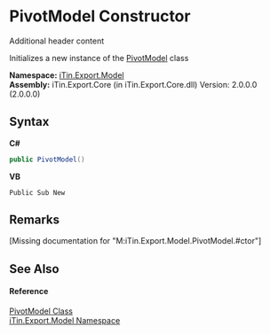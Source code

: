 # PivotModel Constructor 
Additional header content 

Initializes a new instance of the <a href="T_iTin_Export_Model_PivotModel">PivotModel</a> class

**Namespace:**&nbsp;<a href="N_iTin_Export_Model">iTin.Export.Model</a><br />**Assembly:**&nbsp;iTin.Export.Core (in iTin.Export.Core.dll) Version: 2.0.0.0 (2.0.0.0)

## Syntax

**C#**<br />
``` C#
public PivotModel()
```

**VB**<br />
``` VB
Public Sub New
```


## Remarks
\[Missing <remarks> documentation for "M:iTin.Export.Model.PivotModel.#ctor"\]

## See Also


#### Reference
<a href="T_iTin_Export_Model_PivotModel">PivotModel Class</a><br /><a href="N_iTin_Export_Model">iTin.Export.Model Namespace</a><br />